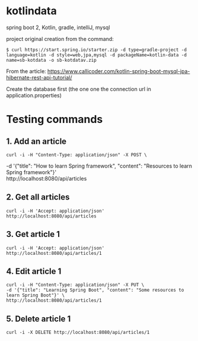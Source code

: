 # kotlindata
spring boot 2, Kotlin, gradle, intelliJ, mysql

project original creation from the command:

    $ curl https://start.spring.io/starter.zip -d type=gradle-project -d language=kotlin -d style=web,jpa,mysql -d packageName=kotlin-data -d name=sb-kotdata -o sb-kotdatav.zip

From the article: https://www.callicoder.com/kotlin-spring-boot-mysql-jpa-hibernate-rest-api-tutorial/

Create the database first (the one one the connection url in application.properties)

# Testing commands

## 1. Add an article
    curl -i -H "Content-Type: application/json" -X POST \
-d '{"title": "How to learn Spring framework", "content": "Resources to learn Spring framework"}' \
http://localhost:8080/api/articles

## 2. Get all articles
    curl -i -H 'Accept: application/json' http://localhost:8080/api/articles

## 3. Get article 1
    curl -i -H 'Accept: application/json' http://localhost:8080/api/articles/1

## 4. Edit article 1
    curl -i -H "Content-Type: application/json" -X PUT \
    -d '{"title": "Learning Spring Boot", "content": "Some resources to learn Spring Boot"}' \
    http://localhost:8080/api/articles/1

## 5. Delete article 1
    curl -i -X DELETE http://localhost:8080/api/articles/1